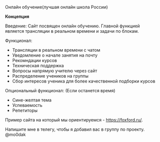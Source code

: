 Онлайн обучение(лучшая онлайн школа России)

**Концепция**

Введение:
Сайт посвящен онлайн обучению. Главной функцией является трансляции в реальном времени и задачи по блокам.

Функционал:

- Трансляции в реальном времени с чатом
- Уведомление о начале занятия на почту
- Рекомндации курсов
- Техническая поддержка 
- Вопросы напрямую учителю через сайт
- Распределение учеников на группы
- Сбор интересов ученика для более качественной подборки курсов

Опциональный функционал: (Если останется время)


- Сине-желтая тема
- Успеваемость 
- Репетиторы

Пример сайта на который мы ориентируемся - https://foxford.ru/.

Напишите мне в телегу, чтобы я добавил вас в группу по проекту. @mo0dak
